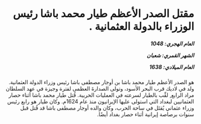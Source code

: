 <h1 dir="rtl">مقتل الصدر الأعظم طيار محمد باشا رئيس الوزراء بالدولة العثمانية .</h1>

<h5 dir="rtl">العام الهجري:  1048

الشهر القمري: شعبان

العام الميلادي: 1638</h5>

<p dir="rtl">هو الصدر الأعظم طيار محمد باشا بن أوجار مصطفى باشا رئيس وزراء الدولة العثمانية. ولد في لاديك قرب البحر الأسود، وتولى الصدارةَ العظمى لفترة وجيزة في عهد السلطان مراد الرابع, لقِّب بالطيار لسرعته في العمليات الحربية. قُتل طيار محمد باشا أثناء حصار العثمانيين لبغداد التي استولى عليها الإيرانيون منذ عام 1624م. وكان طيار هو رابع رئيس وزراء عثماني يُقتَل في ساحة الحرب، وكان والده أوجار مصطفى باشا قد قُتل قبل سنوات برصاصة إيرانية أثناء حصار بغداد أيضًا.</p></br>
